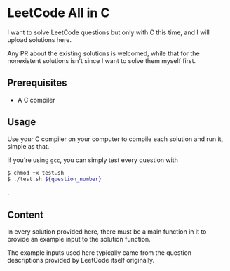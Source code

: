 # LeetCode All in C

I want to solve LeetCode questions but only with C this time, and I will upload solutions here.

Any PR about the existing solutions is welcomed, while that for the nonexistent solutions isn't since I want to solve them myself first.

## Prerequisites

* A C compiler

## Usage

Use your C compiler on your computer to compile each solution and run it, simple as that.

If you're using `gcc`, you can simply test every question with

```bash
$ chmod +x test.sh
$ ./test.sh ${question_number}
```
.

## Content

In every solution provided here, there must be a main function in it to provide an example input to the solution function.

The example inputs used here typically came from the question descriptions provided by LeetCode itself originally.
